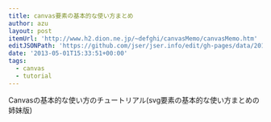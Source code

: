 ```yaml
---
title: canvas要素の基本的な使い方まとめ
author: azu
layout: post
itemUrl: 'http://www.h2.dion.ne.jp/~defghi/canvasMemo/canvasMemo.htm'
editJSONPath: 'https://github.com/jser/jser.info/edit/gh-pages/data/2013/05/index.json'
date: '2013-05-01T15:33:51+00:00'
tags:
  - canvas
  - tutorial
---
```

Canvasの基本的な使い方のチュートリアル(svg要素の基本的な使い方まとめの姉妹版)
